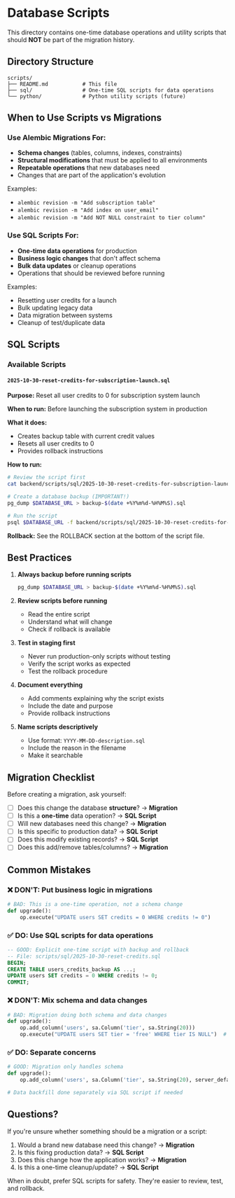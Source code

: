 # Database Scripts

This directory contains one-time database operations and utility scripts that should **NOT** be part of the migration history.

## Directory Structure

```
scripts/
├── README.md           # This file
├── sql/                # One-time SQL scripts for data operations
└── python/             # Python utility scripts (future)
```

## When to Use Scripts vs Migrations

### Use Alembic Migrations For:
- **Schema changes** (tables, columns, indexes, constraints)
- **Structural modifications** that must be applied to all environments
- **Repeatable operations** that new databases need
- Changes that are part of the application's evolution

Examples:
- `alembic revision -m "Add subscription table"`
- `alembic revision -m "Add index on user_email"`
- `alembic revision -m "Add NOT NULL constraint to tier column"`

### Use SQL Scripts For:
- **One-time data operations** for production
- **Business logic changes** that don't affect schema
- **Bulk data updates** or cleanup operations
- Operations that should be reviewed before running

Examples:
- Resetting user credits for a launch
- Bulk updating legacy data
- Data migration between systems
- Cleanup of test/duplicate data

## SQL Scripts

### Available Scripts

#### `2025-10-30-reset-credits-for-subscription-launch.sql`
**Purpose:** Reset all user credits to 0 for subscription system launch

**When to run:** Before launching the subscription system in production

**What it does:**
- Creates backup table with current credit values
- Resets all user credits to 0
- Provides rollback instructions

**How to run:**
```bash
# Review the script first
cat backend/scripts/sql/2025-10-30-reset-credits-for-subscription-launch.sql

# Create a database backup (IMPORTANT!)
pg_dump $DATABASE_URL > backup-$(date +%Y%m%d-%H%M%S).sql

# Run the script
psql $DATABASE_URL -f backend/scripts/sql/2025-10-30-reset-credits-for-subscription-launch.sql
```

**Rollback:**
See the ROLLBACK section at the bottom of the script file.

## Best Practices

1. **Always backup before running scripts**
   ```bash
   pg_dump $DATABASE_URL > backup-$(date +%Y%m%d-%H%M%S).sql
   ```

2. **Review scripts before running**
   - Read the entire script
   - Understand what will change
   - Check if rollback is available

3. **Test in staging first**
   - Never run production-only scripts without testing
   - Verify the script works as expected
   - Test the rollback procedure

4. **Document everything**
   - Add comments explaining why the script exists
   - Include the date and purpose
   - Provide rollback instructions

5. **Name scripts descriptively**
   - Use format: `YYYY-MM-DD-description.sql`
   - Include the reason in the filename
   - Make it searchable

## Migration Checklist

Before creating a migration, ask yourself:

- [ ] Does this change the database **structure**? → **Migration**
- [ ] Is this a **one-time** data operation? → **SQL Script**
- [ ] Will new databases need this change? → **Migration**
- [ ] Is this specific to production data? → **SQL Script**
- [ ] Does this modify existing records? → **SQL Script**
- [ ] Does this add/remove tables/columns? → **Migration**

## Common Mistakes

### ❌ DON'T: Put business logic in migrations
```python
# BAD: This is a one-time operation, not a schema change
def upgrade():
    op.execute("UPDATE users SET credits = 0 WHERE credits != 0")
```

### ✅ DO: Use SQL scripts for data operations
```sql
-- GOOD: Explicit one-time script with backup and rollback
-- File: scripts/sql/2025-10-30-reset-credits.sql
BEGIN;
CREATE TABLE users_credits_backup AS ...;
UPDATE users SET credits = 0 WHERE credits != 0;
COMMIT;
```

### ❌ DON'T: Mix schema and data changes
```python
# BAD: Migration doing both schema and data changes
def upgrade():
    op.add_column('users', sa.Column('tier', sa.String(20)))
    op.execute("UPDATE users SET tier = 'free' WHERE tier IS NULL")  # Data operation
```

### ✅ DO: Separate concerns
```python
# GOOD: Migration only handles schema
def upgrade():
    op.add_column('users', sa.Column('tier', sa.String(20), server_default='free'))

# Data backfill done separately via SQL script if needed
```

## Questions?

If you're unsure whether something should be a migration or a script:

1. Would a brand new database need this change? → **Migration**
2. Is this fixing production data? → **SQL Script**
3. Does this change how the application works? → **Migration**
4. Is this a one-time cleanup/update? → **SQL Script**

When in doubt, prefer SQL scripts for safety. They're easier to review, test, and rollback.
